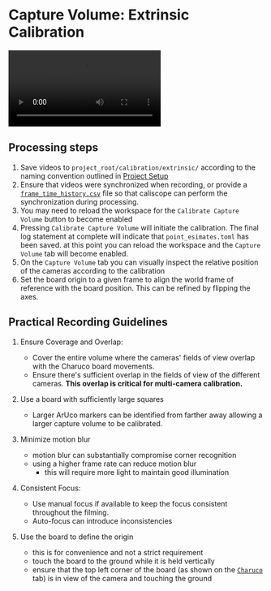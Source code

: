 # Capture Volume: Extrinsic Calibration

<video  controls>
  <source src="../videos/multicamera_calibration.mp4" type="video/mp4">
</video>


## Processing steps

1. Save videos to `project_root/calibration/extrinsic/` according to the naming convention outlined in [Project Setup](project_setup.md#stage-2-extrinsic-calibration)
2. Ensure that videos were synchronized when recording, or provide a [`frame_time_history.csv`](project_setup.md#frame_time_historycsv) file so that caliscope can perform the synchronization during processing.
3. You may need to reload the workspace for the `Calibrate Capture Volume` button to become enabled
4. Pressing `Calibrate Capture Volume` will initiate the calibration. The final log statement at complete will indicate that `point_esimates.toml` has been saved. at this point you can reload the workspace and the `Capture Volume` tab will become enabled.
5. On the `Capture Volume` tab you can visually inspect the relative position of the cameras according to the calibration
6. Set the board origin to a given frame to align the world frame of reference with the board position. This can be refined by flipping the axes.

## Practical Recording Guidelines

1. Ensure Coverage and Overlap:
    - Cover the entire volume where the cameras' fields of view overlap with the Charuco board movements.
    - Ensure there's sufficient overlap in the fields of view of the different cameras. **This overlap is critical for multi-camera calibration.**
  
2. Use a board with sufficiently large squares
    - Larger ArUco markers can be identified from farther away allowing a larger capture volume to be calibrated.

3. Minimize motion blur
    - motion blur can substantially compromise corner recognition
    - using a higher frame rate can reduce motion blur
      - this will require more light to maintain good illumination

4. Consistent Focus:
    - Use manual focus if available to keep the focus consistent throughout the filming. 
    - Auto-focus can introduce inconsistencies 

5. Use the board to define the origin
    - this is for convenience and not a strict requirement 
    - touch the board to the ground while it is held vertically
    - ensure that the top left corner of the board (as shown on the [`Charuco`](calibration_board.md) tab) is in view of the camera and touching the ground